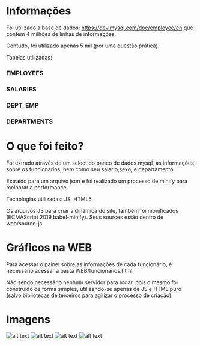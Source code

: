 # Informações

Foi utilizado a base de dados: https://dev.mysql.com/doc/employee/en
que contém 4 milhões de linhas de informações.

Contudo, foi utilizado apenas 5 mil (por uma questão prática).

Tabelas utilizadas:

### EMPLOYEES    
### SALARIES    
### DEPT_EMP 
### DEPARTMENTS

# O que foi feito?

Foi extrado através de um select do banco de dados mysql, as informações sobre os funcionarios, bem como seu salario,sexo, e departamento.

Extraído para um arquivo json e foi realizado um processo de minify para melhorar a performance.

Tecnologias utilizadas: JS, HTML5.

Os arquivos JS para criar a dinâmica do site, também foi monificados (ECMAScript 2019 babel-minify). Seus sources estão dentro de web/source-js

# Gráficos na WEB

Para acessar o painel sobre as informações de cada funcionário, é necessário acessar a pasta WEB/funcionarios.html

Não sendo necessário nenhum servidor para rodar, pois o mesmo foi construído de forma simples, utilizando-se apenas de JS e HTML puro (salvo bibliotecas de terceiros para agilizar o processo de criação).

# Imagens

![alt text](https://i.imgur.com/lUal0sT.png)
![alt text](https://i.imgur.com/Uwh3Agy.png)
![alt text](https://i.imgur.com/NlfEEal.png)
![alt text](https://i.imgur.com/6LnARBM.png)
